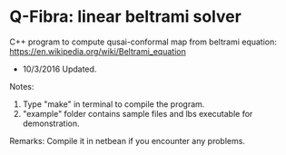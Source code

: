 
# Q-Fibra: linear beltrami solver 
C++ program to compute qusai-conformal map from beltrami equation: https://en.wikipedia.org/wiki/Beltrami_equation
- 10/3/2016 Updated.

Notes:
1. Type "make" in terminal to  compile the program.
2. "example" folder contains sample files and lbs executable for demonstration.

Remarks:
Compile it in netbean if you encounter any problems.
